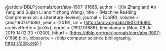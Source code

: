 @article{DBLP:journals/corr/abs-1907-01686,
  author    = {Xin Zhang and
               An Yang and
               Sujian Li and
               Yizhong Wang},
  title     = {Machine Reading Comprehension: a Literature Review},
  journal   = {CoRR},
  volume    = {abs/1907.01686},
  year      = {2019},
  url       = {http://arxiv.org/abs/1907.01686},
  archivePrefix = {arXiv},
  eprint    = {1907.01686},
  timestamp = {Mon, 08 Jul 2019 14:12:33 +0200},
  biburl    = {https://dblp.org/rec/journals/corr/abs-1907-01686.bib},
  bibsource = {dblp computer science bibliography, https://dblp.org}
}